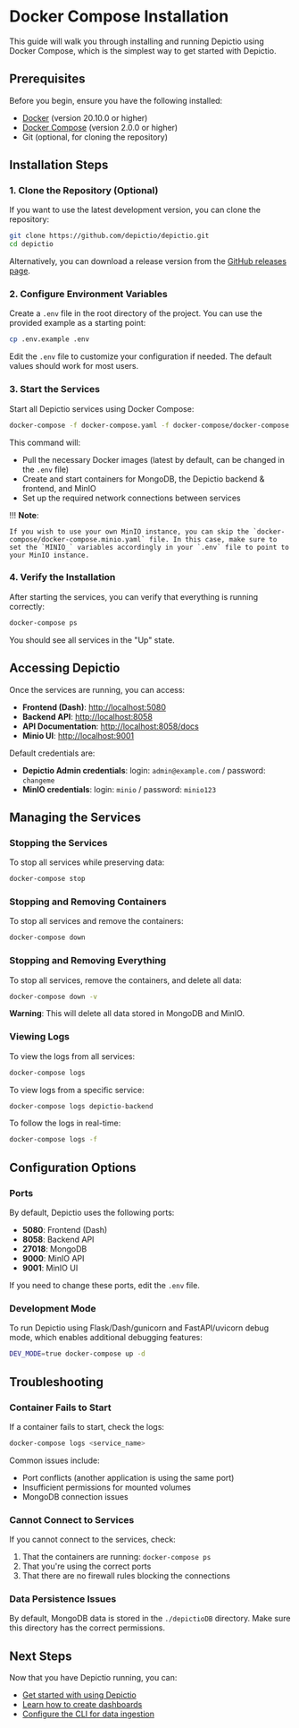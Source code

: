 # Docker Compose Installation

This guide will walk you through installing and running Depictio using Docker Compose, which is the simplest way to get started with Depictio.

## Prerequisites

Before you begin, ensure you have the following installed:

- [Docker](https://docs.docker.com/get-docker/) (version 20.10.0 or higher)
- [Docker Compose](https://docs.docker.com/compose/install/) (version 2.0.0 or higher)
- Git (optional, for cloning the repository)

## Installation Steps

### 1. Clone the Repository (Optional)

If you want to use the latest development version, you can clone the repository:

```bash
git clone https://github.com/depictio/depictio.git
cd depictio
```

Alternatively, you can download a release version from the [GitHub releases page](https://github.com/depictio/depictio/releases).

### 2. Configure Environment Variables

Create a `.env` file in the root directory of the project. You can use the provided example as a starting point:

```bash
cp .env.example .env
```

Edit the `.env` file to customize your configuration if needed. The default values should work for most users.

### 3. Start the Services

Start all Depictio services using Docker Compose:

```bash
docker-compose -f docker-compose.yaml -f docker-compose/docker-compose.minio.yaml up -d
```

This command will:

- Pull the necessary Docker images (latest by default, can be changed in the `.env` file)
- Create and start containers for MongoDB, the Depictio backend & frontend, and MinIO
- Set up the required network connections between services

!!! **Note**:

<!-- markdownlint-disable MD046 -->

    If you wish to use your own MinIO instance, you can skip the `docker-compose/docker-compose.minio.yaml` file. In this case, make sure to set the `MINIO_` variables accordingly in your `.env` file to point to your MinIO instance.

<!-- markdownlint-enable MD046 -->

### 4. Verify the Installation

After starting the services, you can verify that everything is running correctly:

```bash
docker-compose ps
```

You should see all services in the "Up" state.

## Accessing Depictio

Once the services are running, you can access:

- **Frontend (Dash)**: <http://localhost:5080>
- **Backend API**: <http://localhost:8058>
- **API Documentation**: <http://localhost:8058/docs>
- **Minio UI**: <http://localhost:9001>

Default credentials are:

- **Depictio Admin credentials**: login: `admin@example.com` / password: `changeme`
- **MinIO credentials**: login: `minio` / password: `minio123`

## Managing the Services

### Stopping the Services

To stop all services while preserving data:

```bash
docker-compose stop
```

### Stopping and Removing Containers

To stop all services and remove the containers:

```bash
docker-compose down
```

### Stopping and Removing Everything

To stop all services, remove the containers, and delete all data:

```bash
docker-compose down -v
```

**Warning**: This will delete all data stored in MongoDB and MinIO.

### Viewing Logs

To view the logs from all services:

```bash
docker-compose logs
```

To view logs from a specific service:

```bash
docker-compose logs depictio-backend
```

To follow the logs in real-time:

```bash
docker-compose logs -f
```

## Configuration Options

### Ports

By default, Depictio uses the following ports:

- **5080**: Frontend (Dash)
- **8058**: Backend API
- **27018**: MongoDB
- **9000**: MinIO API
- **9001**: MinIO UI

If you need to change these ports, edit the `.env` file.

### Development Mode

To run Depictio using Flask/Dash/gunicorn and FastAPI/uvicorn debug mode, which enables additional debugging features:

```bash
DEV_MODE=true docker-compose up -d
```

## Troubleshooting

### Container Fails to Start

If a container fails to start, check the logs:

```bash
docker-compose logs <service_name>
```

Common issues include:

- Port conflicts (another application is using the same port)
- Insufficient permissions for mounted volumes
- MongoDB connection issues

### Cannot Connect to Services

If you cannot connect to the services, check:

1. That the containers are running: `docker-compose ps`
2. That you're using the correct ports
3. That there are no firewall rules blocking the connections

### Data Persistence Issues

By default, MongoDB data is stored in the `./depictioDB` directory. Make sure this directory has the correct permissions.

## Next Steps

Now that you have Depictio running, you can:

- [Get started with using Depictio](../usage/get_started.md)
- [Learn how to create dashboards](../usage/guides/dashboard_creation.md)
- [Configure the CLI for data ingestion](../depictio-cli/usage.md)
